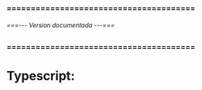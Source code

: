 ### ======================================= ###
###### ===--- Version documentada ---=== ######
### ======================================= ###

# Typescript: [](5.3.3)